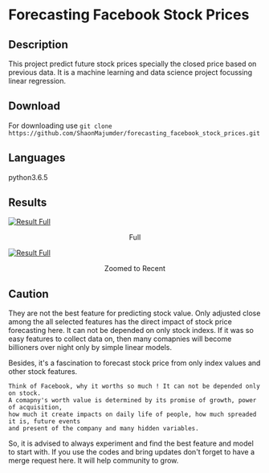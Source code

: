 # Forecasting Facebook Stock Prices
## Description
This project predict future stock prices specially the closed price based on previous data.
It is a machine learning and data science project focussing linear regression.
## Download 
For downloading use 
       `git clone https://github.com/ShaonMajumder/forecasting_facebook_stock_prices.git`
## Languages
python3.6.5

## Results

[![Result Full](https://raw.githubusercontent.com/ShaonMajumder/forecasting_facebook_stock_prices/master/pics/result.png)](https://twitter.com/Shaon_Mazoomder)
<p align="center"> Full </p>

[![Result Full](https://raw.githubusercontent.com/ShaonMajumder/forecasting_facebook_stock_prices/master/pics/result2.png)](https://twitter.com/Shaon_Mazoomder)
<p align="center"> Zoomed to Recent </p>

## Caution
They are not the best feature for predicting stock value.
Only adjusted close among the all selected features has the direct impact of stock price forecasting here.
It can not be depended on only stock indexs. If it was so easy features to collect data on, then many comapnies will become billioners over night only by simple linear models.

Besides, it's a fascination to forecast stock price from only index values and other stock features.

	Think of Facebook, why it worths so much ! It can not be depended only on stock.
	A comapny's worth value is determined by its promise of growth, power of acquisition,
	how much it create impacts on daily life of people, how much spreaded it is, future events
	and present of the company and many hidden variables.

So, it is advised to always experiment and find the best feature and model to start with.
If you use the codes and bring updates don't forget to have a merge request here.
It will help community to grow.
